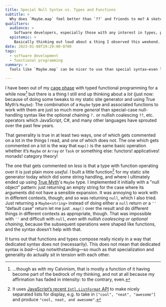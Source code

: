 ```yaml
---
title: Special Null Syntax vs. Types and Functions
subtitle: >
  Why does `Maybe.map` feel better than `??` and friends to me? A sketch.
qualifiers:
  audience: >
    Software developers, especially those with any interest in types, programming languages, and the intersection of the two.
  epistemic: >
    Basically thinking out loud about a thing I observed this weekend. I think I affirm the thing I took out of this experience.
date: 2023-01-08T19:29:00-0700
tags:
  - software development
  - functional programming
summary: >
  Tools like `Maybe.map` can be nicer to use than special syntax—even leaving aside neat ideas from category theory—because they compose nicely in ways that syntax sugar often does not.

---
```


I have been out of my [cage phase][cp] with typed functional programming for a while now[^calvinism] but there is a thing I still end up thinking about a *lot* (just now: because of doing some tweaks to my static site generator and using True Myth’s `Maybe`): The combination of a `Maybe` type and associated functions to work with them are just so much more *general* than special-case null-handling syntax like the optional chaining `?.` or nullish coalescing `??`, etc. operators which JavaScript, C#, and many other languages have sprouted over the past few years.

[cp]: https://heidelblog.net/2021/06/sometimes-upon-first-becoming-reformed-some-become-jerks/

That generality is true in at least two ways, one of which gets commented on a lot in the things I read, and one of which does not. The one which gets commented on a lot is the way that `map()` is the same basic operation whether it’s `Maybe` or `Array` or `Task` or something else: functors! applicatives! monads! category theory!

The one that gets commented on *less* is that a type with function operating over it is just plain more *useful*. I built a little function[^intl] for my static site generator today which did some string handling, and where I ultimately ended up using [True Myth][tm]'s `Maybe` type. I implemented it initially with a "null object" pattern: just returning an empty string for the case where its arguments did not have a sensible expansion. It was annoying to work with in different contexts, though; and so was returning `null`, which I also tried. Just returning a `Maybe<string>` instead of doing either a `null` return *or* a `''` “default case” return let me just `.map()` over the result and do different things in different contexts as appropriate, though. That was impossible with `''` and difficult with `null`, *even with nullish coalescing or optional chaining*, because the subsequent operations were shaped like functions, and the syntax doesn’t help with that.

It turns out that functions and types compose really nicely in a way that dedicated syntax does not (necessarily). This does not mean that dedicated syntax is *bad*—Lisp notwithstanding—so much as that specialization and generality do actually sit in tension with each other.

[tm]: https://true-myth.js.org

[^calvinism]: …though as with my Calvinism, that is mostly a function of it having become part of the bedrock of my thinking, and not at all because my affirmation has faded in intensity: to the contrary, even.

[^intl]: It uses [JavaScript’s recent `Intl.ListFormat` API](http://developer.mozilla.org/en-US/docs/Web/JavaScript/Reference/Global_Objects/Intl/ListFormat) to make nicely separated lists for display, e.g. to take in `["cool", "neat", "awesome"]` and produce `"cool, neat, and awesome"`.